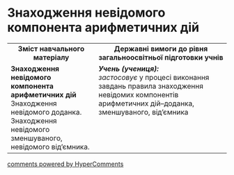 # Знаходження невідомого компонента арифметичних дій
<table>
  <tr>
    <td width="40%" align="center"><b>Зміст навчального матеріалу<b></td>
    <td width="60%" align="center"><b>Державні вимоги до рівня загальноосвітньої підготовки учнів</b></td>
  </tr>
  <tr>
    <td width="40%" style="vertical-align:top !important;"><b>Знаходження невідомого компонента арифметичних дій</b><br>
Знаходження невідомого доданка.<br>
Знаходження невідомого зменшуваного, невідомого від’ємника.<br></td>
    <td width="60%" style="vertical-align:top !important;"><i><b>Учень (учениця):</b></i><br>
<i>застосовує</i> у процесі виконання завдань правила знаходження невідомих компонентів арифметичних дій–доданка, зменшуваного, від’ємника<br></td>
  </tr>
</table>

<div id="hypercomments_widget"></div>
<a href="http://hypercomments.com" class="hc-link" title="comments widget">comments powered by HyperComments</a>